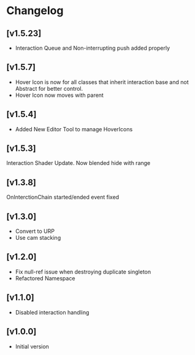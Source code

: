 # Changelog
## [v1.5.23]
+ Interaction Queue and Non-interrupting push added properly

## [v1.5.7]
+ Hover Icon is now for all classes that inherit interaction base and not Abstract for better control.
+ Hover Icon now moves with parent

## [v1.5.4]
+ Added New Editor Tool to manage HoverIcons

## [v1.5.3]
Interaction Shader Update. Now blended hide with range

## [v1.3.8]
OnInterctionChain started/ended event fixed
## [v1.3.0]
- Convert to URP
- Use cam stacking 
## [v1.2.0] 
- Fix null-ref issue when destroying duplicate singleton
- Refactored Namespace

## [v1.1.0] 
- Disabled interaction handling

## [v1.0.0] 
- Initial version





